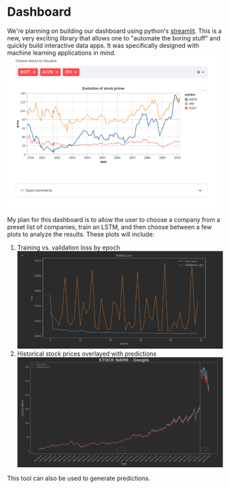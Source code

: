 # Dashboard
We're planning on building our dashboard using python's [streamlit](https://streamlit.io/). This is a new, very exciting library that allows one to "automate the boring stuff" and quickly build interactive data apps. It was specifically designed with machine learning applications in mind.
![example](streamlit_example.png)

My plan for this dashboard is to allow the user to choose a company from a preset list of companies, train an LSTM, and then choose between a few plots to analyze the results.
These plots will include:
1. Training vs. validation loss by epoch ![img](training_vs_validation_example.png)
2. Historical stock prices overlayed with predictions ![img](stock_price_predictions_example.png)

This tool can also be used to generate predictions.
